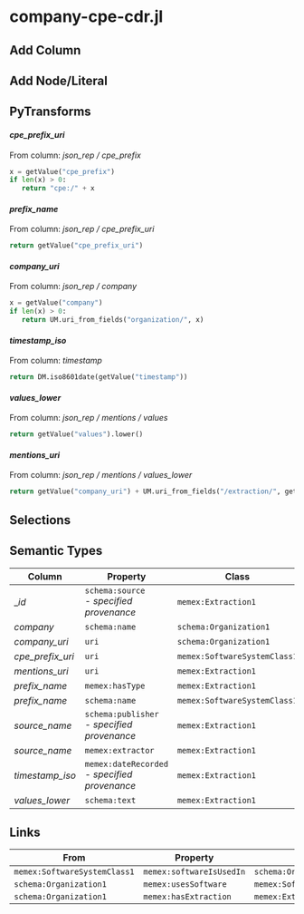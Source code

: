 # company-cpe-cdr.jl

## Add Column

## Add Node/Literal

## PyTransforms
#### _cpe_prefix_uri_
From column: _json_rep / cpe_prefix_
``` python
x = getValue("cpe_prefix")
if len(x) > 0:
   return "cpe:/" + x
```

#### _prefix_name_
From column: _json_rep / cpe_prefix_uri_
``` python
return getValue("cpe_prefix_uri")
```

#### _company_uri_
From column: _json_rep / company_
``` python
x = getValue("company")
if len(x) > 0:
   return UM.uri_from_fields("organization/", x)
```

#### _timestamp_iso_
From column: _timestamp_
``` python
return DM.iso8601date(getValue("timestamp"))
```

#### _values_lower_
From column: _json_rep / mentions / values_
``` python
return getValue("values").lower()
```

#### _mentions_uri_
From column: _json_rep / mentions / values_lower_
``` python
return getValue("company_uri") + UM.uri_from_fields("/extraction/", getValue("values_lower"))
```


## Selections

## Semantic Types
| Column | Property | Class |
|  ----- | -------- | ----- |
| __id_ | `schema:source`<BR> - _specified provenance_ | `memex:Extraction1`|
| _company_ | `schema:name` | `schema:Organization1`|
| _company_uri_ | `uri` | `schema:Organization1`|
| _cpe_prefix_uri_ | `uri` | `memex:SoftwareSystemClass1`|
| _mentions_uri_ | `uri` | `memex:Extraction1`|
| _prefix_name_ | `memex:hasType` | `memex:Extraction1`|
| _prefix_name_ | `schema:name` | `memex:SoftwareSystemClass1`|
| _source_name_ | `schema:publisher`<BR> - _specified provenance_ | `memex:Extraction1`|
| _source_name_ | `memex:extractor` | `memex:Extraction1`|
| _timestamp_iso_ | `memex:dateRecorded`<BR> - _specified provenance_ | `memex:Extraction1`|
| _values_lower_ | `schema:text` | `memex:Extraction1`|


## Links
| From | Property | To |
|  --- | -------- | ---|
| `memex:SoftwareSystemClass1` | `memex:softwareIsUsedIn` | `schema:Organization1`|
| `schema:Organization1` | `memex:usesSoftware` | `memex:SoftwareSystemClass1`|
| `schema:Organization1` | `memex:hasExtraction` | `memex:Extraction1`|
